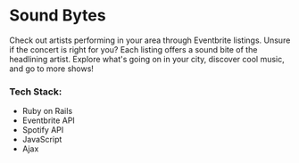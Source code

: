 # Sound Bytes

Check out artists performing in your area through Eventbrite listings. Unsure if the concert is right for you? Each listing offers a sound bite of the headlining artist. Explore what's going on in your city, discover cool music, and go to more shows!


### Tech Stack:
* Ruby on Rails
* Eventbrite API
* Spotify API
* JavaScript
* Ajax
